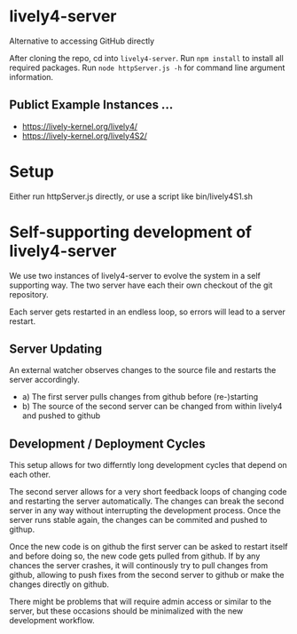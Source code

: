 # lively4-server
Alternative to accessing GitHub directly

After cloning the repo, cd into `lively4-server`. 
Run `npm install` to install all required packages.
Run `node httpServer.js -h` for command line argument information.

## Publict Example Instances ...

- https://lively-kernel.org/lively4/
- https://lively-kernel.org/lively4S2/

# Setup

Either run httpServer.js directly, or use a script like bin/lively4S1.sh


# Self-supporting development of lively4-server

We use two instances of lively4-server to evolve the system in a self supporting way.
The two server have each their own checkout of the git repository. 

Each server gets restarted in an endless loop, so errors will lead to a server restart. 

## Server Updating

An external watcher observes changes to the source file and restarts the server accordingly. 

- a) The first server pulls changes from github before (re-)starting
- b) The source of the second server can be changed from within lively4 and pushed to github

## Development / Deployment Cycles

This setup allows for two differntly long development cycles that depend on each other.

The second server allows for a very short feedback loops of changing code and restarting the server automatically. The changes can break the second server in any way without interrupting the development process. Once the server runs stable again, the changes can be commited and pushed to githup. 

Once the new code is on github the first server can be asked to restart itself and before doing so, the new code gets pulled from github. If by any chances the server crashes, it will continously try to pull changes from github, allowing to push fixes from the second server to github or make the changes directly on github. 

There might be problems that will require admin access or similar to the server, but these occasions should be minimalized with the new development workflow. 